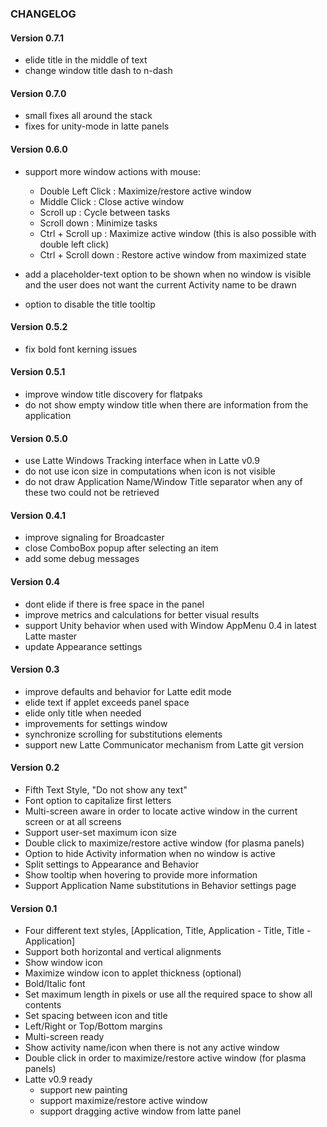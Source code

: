 ### CHANGELOG

#### Version 0.7.1

* elide title in the middle of text
* change window title dash to n-dash

#### Version 0.7.0

* small fixes all around the stack
* fixes for unity-mode in latte panels

#### Version 0.6.0

* support more window actions with mouse:
  - Double Left Click : Maximize/restore active window
  - Middle Click : Close active window
  - Scroll up : Cycle between tasks
  - Scroll down : Minimize tasks
  - Ctrl + Scroll up : Maximize active window (this is also possible with double left click)
  - Ctrl + Scroll down : Restore active window from maximized state
  
* add a placeholder-text option to be shown when no window is visible and the user does not want the current Activity name to be drawn
* option to disable the title tooltip

#### Version 0.5.2

* fix bold font kerning issues

#### Version 0.5.1

* improve window title discovery for flatpaks 
* do not show empty window title when there are information from the application

#### Version 0.5.0

* use Latte Windows Tracking interface when in Latte v0.9
* do not use icon size in computations when icon is not visible
* do not draw Application Name/Window Title separator when any of these two could not be retrieved

#### Version 0.4.1

* improve signaling for Broadcaster
* close ComboBox popup after selecting an item
* add some debug messages

#### Version 0.4

* dont elide if there is free space in the panel
* improve metrics and calculations for better visual results
* support Unity behavior when used with Window AppMenu 0.4 in latest Latte master
* update Appearance settings

#### Version 0.3

* improve defaults and behavior for Latte edit mode
* elide text if applet exceeds panel space
* elide only title when needed
* improvements for settings window
* synchronize scrolling for substitutions elements
* support new Latte Communicator mechanism from Latte git version

#### Version 0.2

* Fifth Text Style, "Do not show any text"
* Font option to capitalize first letters
* Multi-screen aware in order to locate active window in the current screen or at all screens
* Support user-set maximum icon size
* Double click to maximize/restore active window (for plasma panels)
* Option to hide Activity information when no window is active
* Split settings to Appearance and Behavior
* Show tooltip when hovering to provide more information
* Support Application Name substitutions in Behavior settings page

#### Version 0.1

* Four different text styles, [Application, Title, Application - Title, Title - Application]
* Support both horizontal and vertical alignments
* Show window icon
* Maximize window icon to applet thickness (optional)
* Bold/Italic font
* Set maximum length in pixels or use all the required space to show all contents
* Set spacing between icon and title
* Left/Right or Top/Bottom margins
* Multi-screen ready
* Show activity name/icon when there is not any active window
* Double click in order to maximize/restore active window (for plasma panels)
* Latte v0.9 ready
  * support new painting
  * support maximize/restore active window
  * support dragging active window from latte panel
